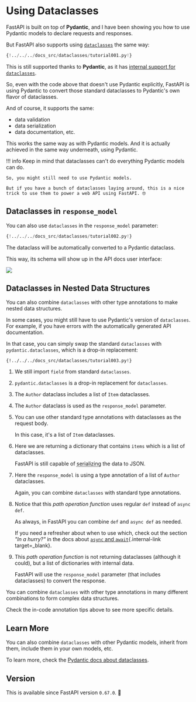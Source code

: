 # Using Dataclasses

FastAPI is built on top of **Pydantic**, and I have been showing you how to use Pydantic models to declare requests and responses.

But FastAPI also supports using <a href="https://docs.python.org/3/library/dataclasses.html" class="external-link" target="_blank">`dataclasses`</a> the same way:

```Python hl_lines="1  7-12  19-20"
{!../../../docs_src/dataclasses/tutorial001.py!}
```

This is still supported thanks to **Pydantic**, as it has <a href="https://pydantic-docs.helpmanual.io/usage/dataclasses/#use-of-stdlib-dataclasses-with-basemodel" class="external-link" target="_blank">internal support for `dataclasses`</a>.

So, even with the code above that doesn't use Pydantic explicitly, FastAPI is using Pydantic to convert those standard dataclasses to Pydantic's own flavor of dataclasses.

And of course, it supports the same:

* data validation
* data serialization
* data documentation, etc.

This works the same way as with Pydantic models. And it is actually achieved in the same way underneath, using Pydantic.

!!! info
    Keep in mind that dataclasses can't do everything Pydantic models can do.

    So, you might still need to use Pydantic models.

    But if you have a bunch of dataclasses laying around, this is a nice trick to use them to power a web API using FastAPI. 🤓

## Dataclasses in `response_model`

You can also use `dataclasses` in the `response_model` parameter:

```Python hl_lines="1  7-13  19"
{!../../../docs_src/dataclasses/tutorial002.py!}
```

The dataclass will be automatically converted to a Pydantic dataclass.

This way, its schema will show up in the API docs user interface:

<img src="/img/tutorial/dataclasses/image01.png">

## Dataclasses in Nested Data Structures

You can also combine `dataclasses` with other type annotations to make nested data structures.

In some cases, you might still have to use Pydantic's version of `dataclasses`. For example, if you have errors with the automatically generated API documentation.

In that case, you can simply swap the standard `dataclasses` with `pydantic.dataclasses`, which is a drop-in replacement:

```{ .python .annotate hl_lines="1  5  8-11  14-17  23-25  28" }
{!../../../docs_src/dataclasses/tutorial003.py!}
```

1. We still import `field` from standard `dataclasses`.

2. `pydantic.dataclasses` is a drop-in replacement for `dataclasses`.

3. The `Author` dataclass includes a list of `Item` dataclasses.

4. The `Author` dataclass is used as the `response_model` parameter.

5. You can use other standard type annotations with dataclasses as the request body.

    In this case, it's a list of `Item` dataclasses.

6. Here we are returning a dictionary that contains `items` which is a list of dataclasses.

    FastAPI is still capable of <abbr title="converting the data to a format that can be transmitted">serializing</abbr> the data to JSON.

7. Here the `response_model` is using a type annotation of a list of `Author` dataclasses.

    Again, you can combine `dataclasses` with standard type annotations.

8. Notice that this *path operation function* uses regular `def` instead of `async def`.

    As always, in FastAPI you can combine `def` and `async def` as needed.

    If you need a refresher about when to use which, check out the section _"In a hurry?"_ in the docs about [`async` and `await`](../async.md#in-a-hurry){.internal-link target=_blank}.

9. This *path operation function* is not returning dataclasses (although it could), but a list of dictionaries with internal data.

    FastAPI will use the `response_model` parameter (that includes dataclasses) to convert the response.

You can combine `dataclasses` with other type annotations in many different combinations to form complex data structures.

Check the in-code annotation tips above to see more specific details.

## Learn More

You can also combine `dataclasses` with other Pydantic models, inherit from them, include them in your own models, etc.

To learn more, check the <a href="https://pydantic-docs.helpmanual.io/usage/dataclasses/" class="external-link" target="_blank">Pydantic docs about dataclasses</a>.

## Version

This is available since FastAPI version `0.67.0`. 🔖
